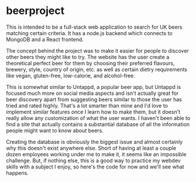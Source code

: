 # beerproject

This is intended to be a full-stack web application to search for UK beers matching certain criteria. It has a node.js backend which connects to MongoDB and a React frontend. 

The concept behind the project was to make it easier for people to discover other beers they might like to try. The website has the user create a theoretical perfect beer for them by choosing their preferred flavours, brewery, style, country of origin, etc. as well as certain dietry requirements like vegan, gluten-free, low-calorie, and alcohol-free. 

This is somewhat similar to Untappd, a popular beer app, but Untappd is focused much more on social media aspects and isn't actually great for beer discovery apart from suggesting beers similar to those the user has tried and rated highly. That's a lot smarter than mine and I'd love to implement similar features once I learn how to make them, but it doesn't really allow any customization of what the user wants. I haven't been able to find a site that actually contains a substantial database of all the information people might want to know about beers.

Creating the database is obviously the biggest issue and almost certainly why this doesn't exist anywhere else. Short of having at least a couple dozen employees working under me to make it, it seems like an impossible challenge. But, if nothing else, this is a good way to practice my webdev skills with a subject I enjoy, so here's the code for now and we'll see what happens.

